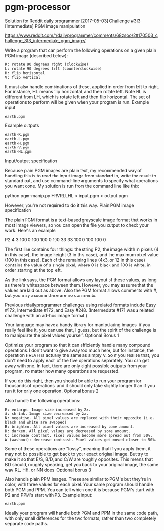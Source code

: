 # pgm-processor
Solution for Reddit daily programmer [2017-05-03] Challenge #313 [Intermediate] PGM image manipulation

https://www.reddit.com/r/dailyprogrammer/comments/68zsoo/20170503_challenge_313_intermediate_pgm_image/

Write a program that can perform the following operations on a given plain PGM image (described below):

    R: rotate 90 degrees right (clockwise)
    L: rotate 90 degrees left (counterclockwise)
    H: flip horizontal
    V: flip vertical

It must also handle combinations of these, applied in order from left to right. For instance, HL means flip horizontal, and then rotate left. Note HL is different from LH, which is rotate left and then flip horizontal. The set of operations to perform will be given when your program is run.
Example input

    earth.pgm

Example outputs

    earth-R.pgm
    earth-L.pgm
    earth-H.pgm
    earth-V.pgm
    earth-HL.pgm

Input/output specification

Because plain PGM images are plain text, my recommended way of handling this is to read the input image from standard in, write the result to standard out, and use command-line arguments to specify what operations you want done. My solution is run from the command line like this:

python pgm-manip.py HRVRLLHL < input.pgm > output.pgm

However, you're not required to do it this way.
Plain PGM image specification

The plain PGM format is a text-based grayscale image format that works in most image viewers, so you can open the file you output to check your work. Here's an example:

P2 4 3 100
0
100
100
0
100
33
33
100
0
100
100
0

The first line contains four things: the string P2, the image width in pixels (4 in this case), the image height (3 in this case), and the maximum pixel value (100 in this case). Each of the remaining lines (4x3, or 12 in this case) contains the value of a single pixel, where 0 is black and 100 is white, in order starting at the top left.

As the link says, the PGM format allows any layout of these values, as long as there's whitespace between them. However, you may assume that the values are laid out as above. Also the PGM format allows comments with #, but you may assume there are no comments.

Previous r/dailyprogrammer challenges using related formats include Easy #172, Intermediate #172, and Easy #248. (Intermediate #171 was a related challenge with an ad-hoc image format.)

Your language may have a handy library for manipulating images. If you really feel like it, you can use that, I guess, but the spirit of the challenge is to manipulate the pixel values yourself.
Optional Bonus 1

Optimize your program so that it can efficiently handle many compound operations. I don't want to give away too much here, but for instance, the operation HRLVH is actually the same as simply V. So if you realize that, you don't need to apply each of the five operations separately. You can get away with one. In fact, there are only eight possible outputs from your program, no matter how many operations are requested.

If you do this right, then you should be able to run your program for thousands of operations, and it should only take slightly longer than if you run it for only one operation.
Optional bonus 2

Also handle the following operations:

    E: enlarge. Image size increased by 2x.
    S: shrink. Image size decreased by 2x.
    N: negative. All pixel values are replaced with their opposite (i.e. black and white are swapped)
    B: brighten. All pixel values are increased by some amount.
    D: darken. All pixel values are decreased by some amount.
    C: increase contrast. Pixel values become more spread out from 50%.
    W (washout): decrease contrast. Pixel values get moved closer to 50%.

Some of these operations are "lossy", meaning that if you apply them, it may not be possible to get back to your exact original image. But try to make it so that E/S, B/D, and C/W are roughly opposites. This means that BD should, roughly speaking, get you back to your original image, the same way RL, HH, or NN does.
Optional bonus 3

Also handle plain PPM images. These are similar to PGM's but they're in color, with three values for each pixel. Your same program should handle both PGM and PPM. You can tell which one it is because PGM's start with P2 and PPM's start with P3. Example input:

    earth.ppm

Ideally your program will handle both PGM and PPM in the same code path, with only small differences for the two formats, rather than two completely separate code paths.

